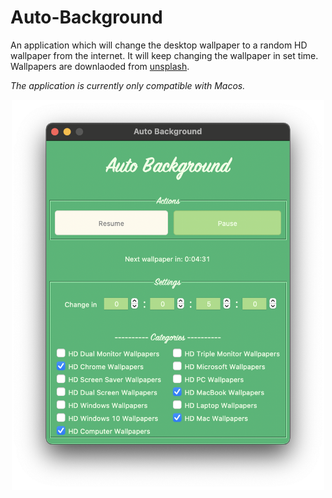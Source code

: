 # Auto-Background

An application which will change the desktop wallpaper to a random HD wallpaper from the internet. It will keep changing the wallpaper in set time. Wallpapers are downlaoded from [unsplash](https://unsplash.com/). 

*The application is currently only compatible with Macos.*

<p align='center'>
    <img src='https://github.com/Saadmairaj/Auto-Background/blob/master/screenshot.png' width=500>
</p>
